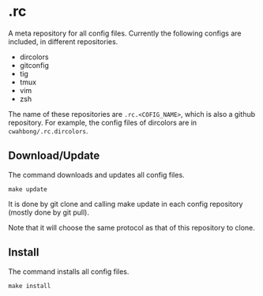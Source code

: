 .rc
===

A meta repository for all config files.  Currently the following configs are included, in different repositories.

* dircolors
* gitconfig
* tig
* tmux
* vim
* zsh

The name of these repositories are `.rc.<COFIG_NAME>`, which is also a github
repository.  For example, the config files of dircolors are in `cwahbong/.rc.dircolors`.

Download/Update
---------------

The command downloads and updates all config files.

    make update

It is done by git clone and calling make update in each config repository
(mostly done by git pull).

Note that it will choose the same protocol as that of this repository to clone.

Install
-------

The command installs all config files.

    make install
